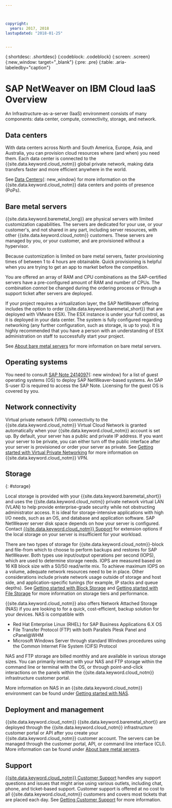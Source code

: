 ```yaml
---



copyright:
  years: 2017, 2018
lastupdated: "2018-01-25"


---
```


{:shortdesc: .shortdesc}
{:codeblock: .codeblock}
{:screen: .screen}
{:new_window: target="_blank"}
{:pre: .pre}
{:table: .aria-labeledby="caption"}

# SAP NetWeaver on IBM Cloud IaaS Overview
An Infrastructure-as-a-server (IaaS) environment consists of many components: data center, compute, connectivity, storage, and network. 

## Data centers

With data centers across North and South America, Europe, Asia, and Australia, you can provision cloud resources where (and when) you need them. Each data center is connected to the {{site.data.keyword.cloud_notm}} global private network, making data transfers faster and more efficient anywhere in the world.

See [Data Centers](https://www.ibm.com/cloud-computing/bluemix/data-centers){: new_window} for more information on the {{site.data.keyword.cloud_notm}} data centers and points of presence (PoPs).

## Bare metal servers

{{site.data.keyword.baremetal_long}} are physical servers with limited customization capabilities. The servers are dedicated for your use, or your customer's, and not shared in any part, including server resources, with other {{site.data.keyword.cloud_notm}} customers. These servers are managed by you, or your customer, and are provisioned without a hypervisor.

Because customization is limited on bare metal servers, faster provisioning times of between 1 to 4 hours are obtainable. Quick provisioning is helpful when you are trying to get an app to market before the competition.

You are offered an array of RAM and CPU combinations as the SAP-certified servers have a pre-configured amount of RAM and number of CPUs. The combination *cannot* be changed during the ordering process or through a support ticket after servers are deployed.

If your project requires a virtualization layer, the SAP NetWeaver offering includes the option to order {{site.data.keyword.baremetal_short}} that are deployed with VMware ESXi. The ESX instance is under your full control, as it is deployed in your data center. The system is fully configured regarding networking (any further configuration, such as storage, is up to you). It is highly recommended that you have a person with an understanding of ESX administration on staff to successfully start your project.

See [About bare metal servers](https://console.bluemix.net/docs/bare-metal/index.html#about-bare-metal-servers) for more information on bare metal servers. 

## Operating systems

You need to consult [SAP Note 2414097](https://launchpad.support.sap.com/#/notes/2414097){: new window} for a list of guest operating systems (OS) to deploy SAP NetWeaver-based systems. An SAP S-user ID is required to access the SAP Note. Licensing for the guest OS is covered by you.

## Network connectivity

Virtual private network (VPN) connectivity to the {{site.data.keyword.cloud_notm}} Virtual Cloud Network is granted automatically when your {{site.data.keyword.cloud_notm}} account is set up. By default, your server has a public and private IP address. If you want your server to be private, you can either turn off the public interface after your server is provisioned or order your server as private. See [Getting started with Virtual Private Networking](https://console.bluemix.net/docs/infrastructure/iaas-vpn/getting-started.html#getting-started-with-virtual-private-networking-vpn-) for more information on {{site.data.keyword.cloud_notm}} VPN.

## Storage
{: #storage}

Local storage is provided with your {{site.data.keyword.baremetal_short}} and uses the {{site.data.keyword.cloud_notm}} private network virtual LAN (VLAN) to help provide enterprise-grade security while not obstructing administrator access. It is ideal for storage-intensive applications with high I/O needs, such as an OS, and database and application software. SAP NetWeaver server disk space depends on how your server is configured. Contact [{{site.data.keyword.cloud_notm}} Support](https://console.bluemix.net/docs/support/index.html#getting-customer-support) for extension options if the local storage on your server is insufficient for your workload.

There are two types of storage for {{site.data.keyword.cloud_notm}}-block and file-from which to choose to perform backups and restores for SAP NetWeaver. Both types use input/output operations per second (IOPS), which are used to determine storage needs. IOPS are measured based on 16 KB block size with a 50/50 read/write mix. To achieve maximum IOPS on a volume, adequate network resources need to be in place. Other considerations include private network usage outside of storage and host side, and application-specific tunings (for example, IP stacks and queue depths). See [Getting started with Block Storage](https://console.bluemix.net/docs/infrastructure/BlockStorage/index.html#getting-started-with-block-storage) and [Getting started with File Storage](https://console.bluemix.net/docs/infrastructure/FileStorage/index.html#getting-started-with-file-storage) for more information on storage tiers and performance.

{{site.data.keyword.cloud_notm}} also offers Network Attached Storage (NAS) if you are looking to for a quick, cost-efficient, backup solution for your devices. NAS is compatible with
  * Red Hat Enterprise Linux (RHEL) for SAP Business Applications 6.X OS
  * File Transfer Protocol (FTP) with both Parallels Plesk Panel and cPanel@WHM
  * Microsoft Windows Server through standard Windows procedures using the Common Internet File System (CIFS) Protocol
  
NAS and FTP storage are billed monthly and are available in various storage sizes. You can primarily interact with your NAS and FTP storage within the command line or terminal with the OS, or through point-and-click interactions on the panels within the {{site.data.keyword.cloud_notm}} infrastructure customer portal.

More information on NAS in an {{site.data.keyword.cloud_notm}} environment can be found under [Getting started with NAS](https://console.bluemix.net/docs/infrastructure/network-attached-storage/index.html#getting-started-with-nas).

## Deployment and management

{{site.data.keyword.cloud_notm}} {{site.data.keyword.baremetal_short}} are deployed through the {{site.data.keyword.cloud_notm}} infrastructure customer portal or API after you create your {{site.data.keyword.cloud_notm}} customer account. The servers can be managed through the customer portal, API, or command line interface (CLI). More information can be found under [About bare metal servers](https://console.bluemix.net/docs/bare-metal/index.html#about-bare-metal-servers).

## Support

[{{site.data.keyword.cloud_notm}} Customer Support](https://console.bluemix.net/docs/support/index.html#getting-customer-support) handles any support questions and issues that might arise using various outlets, including chat, phone, and ticket-based support. Customer support is offered at no cost to all {{site.data.keyword.cloud_notm}} customers and covers most tickets that are placed each day. See [Getting Customer Support](https://console.bluemix.net./docs/support/index.html#getting-customer-support) for more information.
